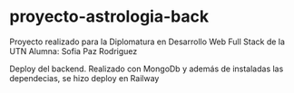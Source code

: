 # proyecto-astrologia-back

Proyecto realizado para la Diplomatura en Desarrollo Web Full Stack de la UTN
Alumna: Sofia Paz Rodriguez

Deploy del backend. Realizado con MongoDb y además de instaladas las dependecias, se hizo deploy en Railway
